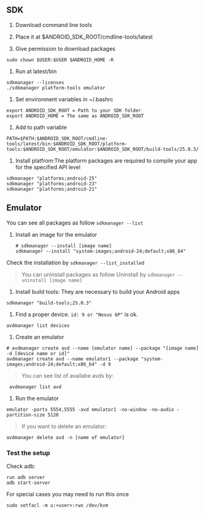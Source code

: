 ## SDK
1. Download command line tools
1. Place it at $ANDROID_SDK_ROOT/cmdline-tools/latest

1. Give permission to download packages
```
sudo chown $USER:$USER $ANDROID_HOME -R
```
1. Run at latest/bin
```
sdkmanager --licenses
./sdkmanager platform-tools emulator
```
1. Set environment variables in ~/.bashrc
```
export ANDROID_SDK_ROOT = Path to your SDK folder
export ANDROID_HOME = The same as ANDROID_SDK_ROOT
```
1. Add to path variable
```
PATH=$PATH:$ANDROID_SDK_ROOT/cmdline-tools/latest/bin:$ANDROID_SDK_ROOT/platform-tools:$ANDROID_SDK_ROOT/emulator:$ANDROID_SDK_ROOT/build-tools/25.0.3/
```

1. Install platfrom:The platform packages are required to compile your app for the specified API level
```
sdkmanager "platforms;android-25"
sdkmanager "platforms;android-23"
sdkmanager "platforms;android-21"
```

## Emulator

You can see all packages as follow `sdkmanager --list`


1. Install an image for the emulator

    ```
    # sdkmanager --install [image name]
    sdkmanager --install "system-images;android-24;default;x86_64"
    ```
Check the installation by `sdkmanager --list_installed`
> You can uninstall packages as follow
Uninstall by `sdkmanager --uninstall [image name]`

1. Install build tools: They are necessary to build your Android apps
```
sdkmanager "build-tools;25.0.3"
```

1. Find a proper device. `id: 9 or "Nexus 6P"` is ok.
```
avdmanager list devices
```

1. Create an emulator
```
# avdmanager create avd --name [emulator name] --package "[image name] -d [device name or id]"
avdmanager create avd --name emulator1 --package "system-images;android-24;default;x86_64" -d 9
```
> You can see list of availabe avds by:
```
 avdmanager list avd
```

1. Run the emulator
```
emulator -ports 5554,5555 -avd emulator1 -no-window -no-audio -partition-size 5120
```
> If you want to delete an emulator:
```
avdmanager delete avd -n [name of emulator]
```

### Test the setup
Check adb:
```
run adb server 
adb start-server
```


For special cases you may need to run this once
```
sudo setfacl -m u:<user>:rwx /dev/kvm
```
